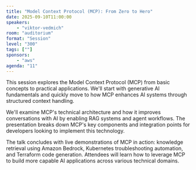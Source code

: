 ```yaml
---
title: "Model Context Protocol (MCP): From Zero to Hero"
date: 2025-09-10T11:00:00
speakers:
    - "viktor-vedmich"
room: "auditorium"
format: "Session" 
level: "300"
tags: [""]
sponsors: 
    - "aws"
agenda: "11"
---
```


This session explores the Model Context Protocol (MCP) from basic concepts to practical applications. We'll start with generative AI fundamentals and quickly move to how MCP enhances AI systems through structured context handling.

We'll examine MCP's technical architecture and how it improves conversations with AI by enabling RAG systems and agent workflows. The presentation breaks down MCP's key components and integration points for developers looking to implement this technology.

The talk concludes with live demonstrations of MCP in action: knowledge retrieval using Amazon Bedrock, Kubernetes troubleshooting automation, and Terraform code generation. Attendees will learn how to leverage MCP to build more capable AI applications across various technical domains.